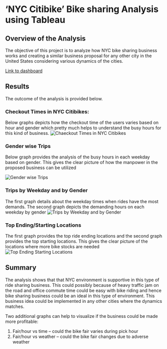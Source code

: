 # ‘NYC Citibike’ Bike sharing Analysis using Tableau
## Overview of the Analysis
The objective of this project is to analyze how NYC bike sharing business works and creating a similar business proposal for any other city in the United States considering various dynamics of the cities.

[Link to dashboard](https://public.tableau.com/app/profile/biresh.kundu/viz/NYC_Citibike_Challenge_16318263612610/Module14-Challenge-Story?publish=yes)

## Results
The outcome of the analysis is provided below. 
### Checkout Times in NYC Citibikes:
Below graphs depicts how the checkout time of the users varies based on hour and gender which pretty much helps to understand the busy hours for this kind of business.
![Chaeckout Times in NYC Citibikes](https://user-images.githubusercontent.com/62515666/134442757-4393ad06-9ec9-4d4e-a3fc-aea2c4264ae4.png)
### Gender wise Trips
Below graph provides the analysis of the busy hours in each weekday based on gender. This gives the clear picture of how the manpower in the proposed business can be utilized

![Gender wise Trips](https://user-images.githubusercontent.com/62515666/134443063-d8e4f7a8-229f-4e99-ba69-f7b5b6e88606.png)

### Trips by Weekday and by Gender
The first graph details about the weekday times when rides have the most demands.
The second graph depicts the demanding hours on each weekday by gender
![Trips by Weekday and by Gender](https://user-images.githubusercontent.com/62515666/134443096-9a49e032-4d0c-4095-a0cd-0c599c13ff57.png)

### Top Ending/Starting Locations

The first graph provides the top ride ending locations and the second graph provides the top starting locations. This gives the clear picture of the locations where more bike stocks are needed
![Top Ending Starting Locations](https://user-images.githubusercontent.com/62515666/134443132-2aab4add-52a7-46d0-86c2-240e3d084eaf.png)
## Summary
The analysis shows that that NYC environment is supportive in this type of ride sharing business. This could possibly because of heavy traffic jam on the road and office commute time could be easy with bike riding and hence bike sharing business could be an ideal in this type of environment. This business idea could be implemented in any other cities where the dynamics matches.

Two additional graphs can help to visualize if the business could be made more profitable:
1.	Fair/hour vs time – could the bike fair varies during pick hour
2.	Fair/hour vs weather – could the bike fair changes due to adverse weather
